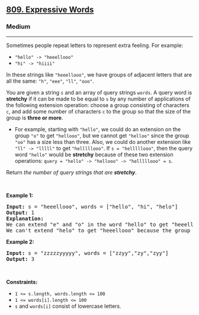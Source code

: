 <h2><a href="https://leetcode.com/problems/expressive-words/">809. Expressive Words</a></h2><h3>Medium</h3><hr><div style="user-select: auto;"><p style="user-select: auto;">Sometimes people repeat letters to represent extra feeling. For example:</p>

<ul style="user-select: auto;">
	<li style="user-select: auto;"><code style="user-select: auto;">"hello" -&gt; "heeellooo"</code></li>
	<li style="user-select: auto;"><code style="user-select: auto;">"hi" -&gt; "hiiii"</code></li>
</ul>

<p style="user-select: auto;">In these strings like <code style="user-select: auto;">"heeellooo"</code>, we have groups of adjacent letters that are all the same: <code style="user-select: auto;">"h"</code>, <code style="user-select: auto;">"eee"</code>, <code style="user-select: auto;">"ll"</code>, <code style="user-select: auto;">"ooo"</code>.</p>

<p style="user-select: auto;">You are given a string <code style="user-select: auto;">s</code> and an array of query strings <code style="user-select: auto;">words</code>. A query word is <strong style="user-select: auto;">stretchy</strong> if it can be made to be equal to <code style="user-select: auto;">s</code> by any number of applications of the following extension operation: choose a group consisting of characters <code style="user-select: auto;">c</code>, and add some number of characters <code style="user-select: auto;">c</code> to the group so that the size of the group is <strong style="user-select: auto;">three or more</strong>.</p>

<ul style="user-select: auto;">
	<li style="user-select: auto;">For example, starting with <code style="user-select: auto;">"hello"</code>, we could do an extension on the group <code style="user-select: auto;">"o"</code> to get <code style="user-select: auto;">"hellooo"</code>, but we cannot get <code style="user-select: auto;">"helloo"</code> since the group <code style="user-select: auto;">"oo"</code> has a size less than three. Also, we could do another extension like <code style="user-select: auto;">"ll" -&gt; "lllll"</code> to get <code style="user-select: auto;">"helllllooo"</code>. If <code style="user-select: auto;">s = "helllllooo"</code>, then the query word <code style="user-select: auto;">"hello"</code> would be <strong style="user-select: auto;">stretchy</strong> because of these two extension operations: <code style="user-select: auto;">query = "hello" -&gt; "hellooo" -&gt; "helllllooo" = s</code>.</li>
</ul>

<p style="user-select: auto;">Return <em style="user-select: auto;">the number of query strings that are <strong style="user-select: auto;">stretchy</strong></em>.</p>

<p style="user-select: auto;">&nbsp;</p>
<p style="user-select: auto;"><strong style="user-select: auto;">Example 1:</strong></p>

<pre style="user-select: auto;"><strong style="user-select: auto;">Input:</strong> s = "heeellooo", words = ["hello", "hi", "helo"]
<strong style="user-select: auto;">Output:</strong> 1
<strong style="user-select: auto;">Explanation:</strong> 
We can extend "e" and "o" in the word "hello" to get "heeellooo".
We can't extend "helo" to get "heeellooo" because the group "ll" is not size 3 or more.
</pre>

<p style="user-select: auto;"><strong style="user-select: auto;">Example 2:</strong></p>

<pre style="user-select: auto;"><strong style="user-select: auto;">Input:</strong> s = "zzzzzyyyyy", words = ["zzyy","zy","zyy"]
<strong style="user-select: auto;">Output:</strong> 3
</pre>

<p style="user-select: auto;">&nbsp;</p>
<p style="user-select: auto;"><strong style="user-select: auto;">Constraints:</strong></p>

<ul style="user-select: auto;">
	<li style="user-select: auto;"><code style="user-select: auto;">1 &lt;= s.length, words.length &lt;= 100</code></li>
	<li style="user-select: auto;"><code style="user-select: auto;">1 &lt;= words[i].length &lt;= 100</code></li>
	<li style="user-select: auto;"><code style="user-select: auto;">s</code> and <code style="user-select: auto;">words[i]</code> consist of lowercase letters.</li>
</ul>
</div>